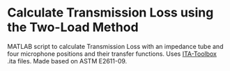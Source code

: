 # Calculate Transmission Loss using the Two-Load Method

MATLAB script to calculate Transmission Loss with an impedance tube and four microphone positions and their transfer functions. Uses [ITA-Toolbox](http://www.ita-toolbox.org/) .ita files. Made based on ASTM E2611-09.
